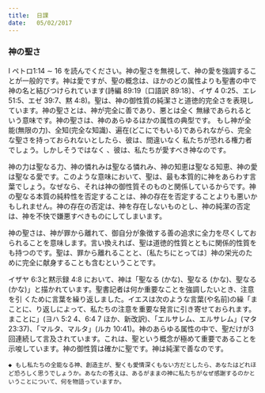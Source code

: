 ```yaml
---
title:  日課
date:   05/02/2017
---
```


### 神の聖さ

 I ペトロ1:14 ∼ 16 を読んでください。神の聖さを無視して、神の愛を強調することが一般的です。神は愛ですが、聖の概念は、ほかのどの属性よりも聖書の中で神の名と結びつけられています(詩編 89:19〔口語訳 89:18〕、イザ 4 0:25、エレ 51:5、エゼ 39:7、黙 4:8)。聖は、神の御性質の純潔さと道徳的完全さを表現しています。神の聖さとは、神が完全に善であり、悪とは全く 無縁であられるという意味です。神の聖さは、神のあらゆるほかの属性の典型です。 もし神が全能(無限の力)、全知(完全な知識)、遍在(どこにでもいる)であられながら、完全な聖さを持っておられないとしたら、彼は、間違いなく 私たちが恐れる権力者でしょう。しかしそうではなく 、彼は、私たちが愛すべき神なのです。

 神の力は聖なる力、神の憐れみは聖なる憐れみ、神の知恵は聖なる知恵、神の愛は聖なる愛です。このような意味において、聖は、最も本質的に神をあらわす言葉でしょう。なぜなら、それは神の御性質そのものと関係しているからです。神の聖なる本質の純粋性を否定することは、神の存在を否定することよりも悪いかもしれません。神の存在の否定は、神を存在しないものとし、神の純潔の否定は、神を不快で嫌悪すべきものにしてしまいます。

 神の聖さは、神が罪から離れて、御自分が象徴する善の追求に全力を尽くしておられることを意味します。言い換えれば、聖は道徳的性質とともに関係的性質をも持つのです。聖は、罪から離れることと、〔私たちにとっては〕神の栄光のために完全に献身することも含むということです。

 イザヤ 6:3と黙示録 4:8 において、神は「聖なる (かな)、聖なる (かな)、聖なる (かな)」と描かれています。聖書記者は何か重要なことを強調したいとき、注意を引 くために言葉を繰り返しました。イエスは次のような言葉(や名前)の繰「まことに、り返しによって、私たちの注意を重要な発言に引き寄せておられます。まことに」(ヨハ 5:2 4、6:4 7 ほか、新改訳)、「エルサレム、エルサレム」(マタ23:37)、「マルタ、マルタ」(ルカ 10:41)。神のあらゆる属性の中で、聖だけが3 回連続して言及されています。これは、聖という概念が極めて重要であることを示唆しています。神の御性質は確かに聖です。神は純潔で善なのです。

`◆ もし私たちの全能なる神、創造主が、聖くも愛情深くもない方だとしたら、あなたはどれほど恐ろしく思うでしょうか。あなたの答えは、あるがままの神に私たちがなぜ感謝するのかということについて、何を物語っていますか。`
